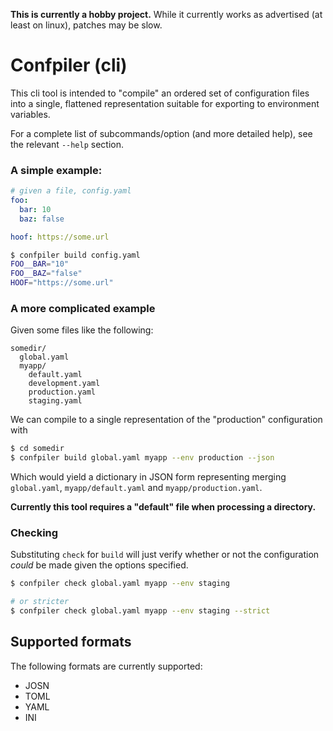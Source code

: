 **This is currently a hobby project.** While it currently works as advertised
(at least on linux), patches may be slow.

# Confpiler (cli) #

This cli tool is intended to "compile" an ordered set of configuration files
into a single, flattened representation suitable for exporting to environment
variables.


For a complete list of subcommands/option (and more detailed help), see the
relevant `--help` section.


### A simple example: ###

```yaml
# given a file, config.yaml
foo:
  bar: 10
  baz: false

hoof: https://some.url
```

```sh
$ confpiler build config.yaml
FOO__BAR="10"
FOO__BAZ="false"
HOOF="https://some.url"
```

### A more complicated example ###

Given some files like the following:

```
somedir/
  global.yaml
  myapp/
    default.yaml
    development.yaml
    production.yaml
    staging.yaml
```

We can compile to a single representation of the "production" configuration
with

```sh
$ cd somedir
$ confpiler build global.yaml myapp --env production --json
```

Which would yield a dictionary in JSON form representing merging `global.yaml`,
`myapp/default.yaml` and `myapp/production.yaml`.


**Currently this tool requires a "default" file when processing a directory.**


### Checking ###

Substituting `check` for `build` will just verify whether or not the
configuration _could_ be made given the options specified.

```sh
$ confpiler check global.yaml myapp --env staging

# or stricter
$ confpiler check global.yaml myapp --env staging --strict
```

## Supported formats ##

The following formats are currently supported:

  * JOSN
  * TOML
  * YAML
  * INI
